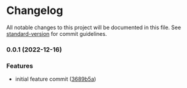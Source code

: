 # Changelog

All notable changes to this project will be documented in this file. See [standard-version](https://github.com/conventional-changelog/standard-version) for commit guidelines.

### 0.0.1 (2022-12-16)


### Features

* initial feature commit ([3689b5a](https://github.com/thedent/react-trpc-serverless/commit/3689b5ae9854e03e0a452877d4d3f58664b9ed67))
